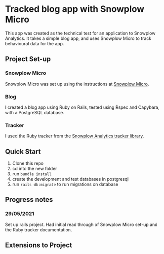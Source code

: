# Tracked blog app with Snowplow Micro
This app was created as the technical test for an application to Snowplow Analytics. It takes a simple blog app, and uses Snowplow Micro to track behavioural data for the app.

## Project Set-up
### Snowplow Micro
Snowplow Micro was set up using the instructions at [Snowplow Micro](https://github.com/snowplow-incubator/snowplow-micro/).

### Blog 
I created a blog app using Ruby on Rails, tested using Rspec and Capybara, with a PostgreSQL database.

### Tracker
I used the Ruby tracker from the [Snowplow Analytics tracker library](https://docs.snowplowanalytics.com/docs/setup-snowplow-on-aws/setup-trackers/).

## Quick Start

1. Clone this repo
2. cd into the new folder
3. run `bundle install`
4. create the development and test databases in postgresql
5. run `rails db:migrate` to run migrations on database

## Progress notes
### 29/05/2021
Set up rails project. Had initial read through of Snowplow Micro set-up and the Ruby tracker documentation.

## Extensions to Project
